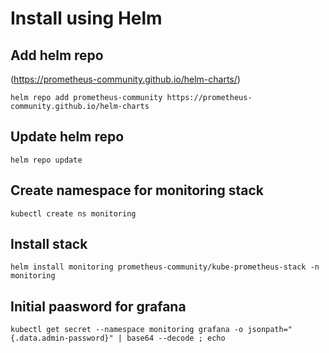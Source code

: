# Install using Helm

## Add helm repo
(https://prometheus-community.github.io/helm-charts/)

`helm repo add prometheus-community https://prometheus-community.github.io/helm-charts`

## Update helm repo

`helm repo update`

## Create namespace for monitoring stack
 `kubectl create ns monitoring`

## Install stack

`helm install monitoring prometheus-community/kube-prometheus-stack -n monitoring`

## Initial paasword for grafana

`kubectl get secret --namespace monitoring grafana -o jsonpath="{.data.admin-password}" | base64 --decode ; echo`
